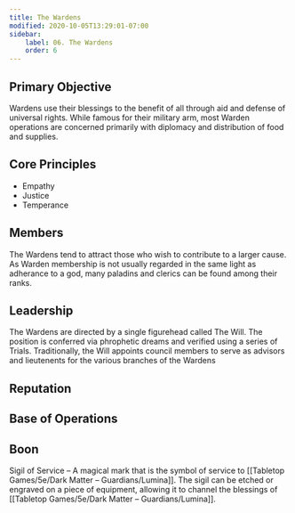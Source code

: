```yaml
---
title: The Wardens
modified: 2020-10-05T13:29:01-07:00
sidebar:
    label: 06. The Wardens
    order: 6
---
```


## Primary Objective

Wardens use their blessings to the benefit of all through aid and defense of universal rights. While famous for their military arm, most Warden operations are concerned primarily with diplomacy and distribution of food and supplies.

## Core Principles

- Empathy
- Justice
- Temperance

## Members

The Wardens tend to attract those who wish to contribute to a larger cause. As Warden membership is not usually regarded in the same light as adherance to a god, many paladins and clerics can be found among their ranks.

## Leadership

The Wardens are directed by a single figurehead called The Will. The position is conferred via phrophetic dreams and verified using a series of Trials. Traditionally, the Will appoints council members to serve as advisors and lieutenents for the various branches of the Wardens

## Reputation

## Base of Operations

## Boon

Sigil of Service – A magical mark that is the symbol of service to [[Tabletop Games/5e/Dark Matter – Guardians/Lumina]]. The sigil can be etched or engraved on a piece of equipment, allowing it to channel the blessings of [[Tabletop Games/5e/Dark Matter – Guardians/Lumina]].
